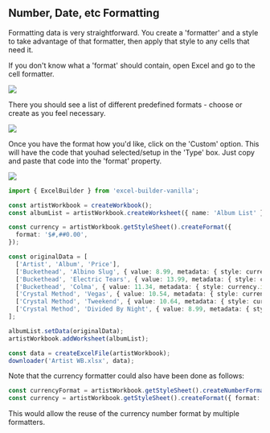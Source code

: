 ## Number, Date, etc Formatting

Formatting data is very straightforward. You create a 'formatter' and a style to take advantage of that formatter, then apply that style to any cells that need it.

If you don't know what a 'format' should contain, open Excel and go to the cell formatter.

![](https://github.com/ghiscoding/excel-builder-vanilla/assets/643976/badc2d94-e0be-4c05-9360-cdfc3e654f20)

There you should see a list of different predefined formats - choose or create as you feel necessary.

![](https://github.com/ghiscoding/excel-builder-vanilla/assets/643976/53e74ac0-c7c9-431b-bf1e-3890b819c2fa)

Once you have the format how you'd like, click on the 'Custom' option. This will have the code that youhad selected/setup in the 'Type' box. Just copy and paste that code into the 'format' property.

![](https://github.com/ghiscoding/excel-builder-vanilla/assets/643976/1f3d1229-fb22-4b6b-b8fc-7bceac963d18)

```ts
import { ExcelBuilder } from 'excel-builder-vanilla';

const artistWorkbook = createWorkbook();
const albumList = artistWorkbook.createWorksheet({ name: 'Album List' });

const currency = artistWorkbook.getStyleSheet().createFormat({
  format: '$#,##0.00',
});

const originalData = [
  ['Artist', 'Album', 'Price'],
  ['Buckethead', 'Albino Slug', { value: 8.99, metadata: { style: currency.id } }],
  ['Buckethead', 'Electric Tears', { value: 13.99, metadata: { style: currency.id } }],
  ['Buckethead', 'Colma', { value: 11.34, metadata: { style: currency.id } }],
  ['Crystal Method', 'Vegas', { value: 10.54, metadata: { style: currency.id } }],
  ['Crystal Method', 'Tweekend', { value: 10.64, metadata: { style: currency.id } }],
  ['Crystal Method', 'Divided By Night', { value: 8.99, metadata: { style: currency.id } }],
];

albumList.setData(originalData);
artistWorkbook.addWorksheet(albumList);

const data = createExcelFile(artistWorkbook);
downloader('Artist WB.xlsx', data);
```

Note that the currency formatter could also have been done as follows:

```ts
const currencyFormat = artistWorkbook.getStyleSheet().createNumberFormatter('$#,##0.00');
const currency = artistWorkbook.getStyleSheet().createFormat({ format: currencyFormat.id });
```

This would allow the reuse of the currency number format by multiple formatters.
